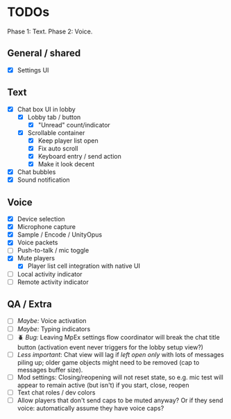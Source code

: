 ﻿# TODOs

Phase 1: Text. Phase 2: Voice.

## General / shared
- [X] Settings UI

## Text 

- [X] Chat box UI in lobby
    - [X] Lobby tab / button
      - [X] "Unread" count/indicator
    - [X] Scrollable container
      - [X] Keep player list open 
      - [X] Fix auto scroll
      - [X] Keyboard entry / send action
      - [X] Make it look decent
- [X] Chat bubbles
- [X] Sound notification

## Voice 

- [X] Device selection
- [X] Microphone capture
- [X] Sample / Encode / UnityOpus 
- [X] Voice packets
- [ ] Push-to-talk / mic toggle
- [X] Mute players
  - [X] Player list cell integration with native UI
- [ ] Local activity indicator
- [ ] Remote activity indicator

## QA / Extra

- [ ] *Maybe:* Voice activation 
- [ ] *Maybe:* Typing indicators
- [ ] 🪲 *Bug:* Leaving MpEx settings flow coordinator will break the chat title button (activation event never triggers for the lobby setup view?)
- [ ] *Less important*: Chat view will lag if *left open only* with lots of messages piling up; older game objects might need to be removed (cap to messages buffer size).
- [ ] Mod settings: Closing/reopening will not reset state, so e.g. mic test will appear to remain active (but isn't) if you start, close, reopen
- [ ] Text chat roles / dev colors
- [ ] Allow players that don't send caps to be muted anyway? Or if they send voice: automatically assume they have voice caps?